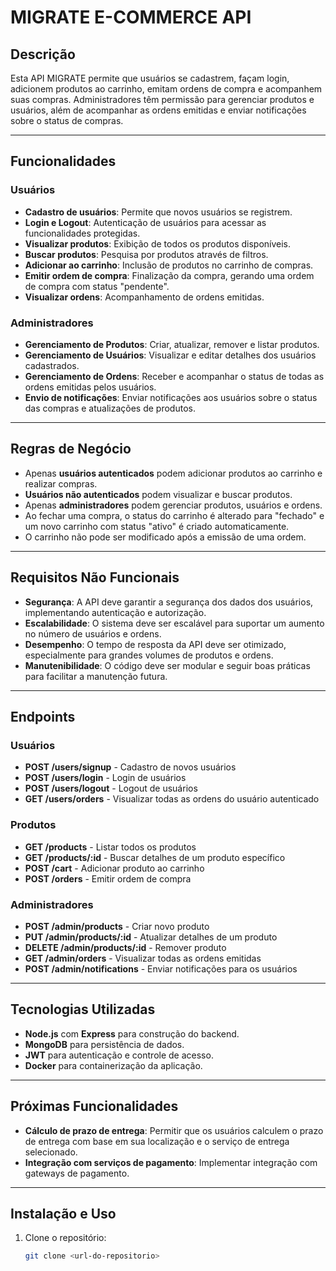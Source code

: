 # MIGRATE E-COMMERCE API

## Descrição

Esta API MIGRATE permite que usuários se cadastrem, façam login, adicionem produtos ao carrinho, emitam ordens de compra e acompanhem suas compras. Administradores têm permissão para gerenciar produtos e usuários, além de acompanhar as ordens emitidas e enviar notificações sobre o status de compras.

---

## Funcionalidades

### Usuários

- **Cadastro de usuários**: Permite que novos usuários se registrem.
- **Login e Logout**: Autenticação de usuários para acessar as funcionalidades protegidas.
- **Visualizar produtos**: Exibição de todos os produtos disponíveis.
- **Buscar produtos**: Pesquisa por produtos através de filtros.
- **Adicionar ao carrinho**: Inclusão de produtos no carrinho de compras.
- **Emitir ordem de compra**: Finalização da compra, gerando uma ordem de compra com status "pendente".
- **Visualizar ordens**: Acompanhamento de ordens emitidas.

### Administradores

- **Gerenciamento de Produtos**: Criar, atualizar, remover e listar produtos.
- **Gerenciamento de Usuários**: Visualizar e editar detalhes dos usuários cadastrados.
- **Gerenciamento de Ordens**: Receber e acompanhar o status de todas as ordens emitidas pelos usuários.
- **Envio de notificações**: Enviar notificações aos usuários sobre o status das compras e atualizações de produtos.

---

## Regras de Negócio

- Apenas **usuários autenticados** podem adicionar produtos ao carrinho e realizar compras.
- **Usuários não autenticados** podem visualizar e buscar produtos.
- Apenas **administradores** podem gerenciar produtos, usuários e ordens.
- Ao fechar uma compra, o status do carrinho é alterado para "fechado" e um novo carrinho com status "ativo" é criado automaticamente.
- O carrinho não pode ser modificado após a emissão de uma ordem.

---

## Requisitos Não Funcionais

- **Segurança**: A API deve garantir a segurança dos dados dos usuários, implementando autenticação e autorização.
- **Escalabilidade**: O sistema deve ser escalável para suportar um aumento no número de usuários e ordens.
- **Desempenho**: O tempo de resposta da API deve ser otimizado, especialmente para grandes volumes de produtos e ordens.
- **Manutenibilidade**: O código deve ser modular e seguir boas práticas para facilitar a manutenção futura.

---

## Endpoints

### Usuários

- **POST /users/signup** - Cadastro de novos usuários
- **POST /users/login** - Login de usuários
- **POST /users/logout** - Logout de usuários
- **GET /users/orders** - Visualizar todas as ordens do usuário autenticado

### Produtos

- **GET /products** - Listar todos os produtos
- **GET /products/:id** - Buscar detalhes de um produto específico
- **POST /cart** - Adicionar produto ao carrinho
- **POST /orders** - Emitir ordem de compra

### Administradores

- **POST /admin/products** - Criar novo produto
- **PUT /admin/products/:id** - Atualizar detalhes de um produto
- **DELETE /admin/products/:id** - Remover produto
- **GET /admin/orders** - Visualizar todas as ordens emitidas
- **POST /admin/notifications** - Enviar notificações para os usuários

---

## Tecnologias Utilizadas

- **Node.js** com **Express** para construção do backend.
- **MongoDB** para persistência de dados.
- **JWT** para autenticação e controle de acesso.
- **Docker** para containerização da aplicação.

---

## Próximas Funcionalidades

- **Cálculo de prazo de entrega**: Permitir que os usuários calculem o prazo de entrega com base em sua localização e o serviço de entrega selecionado.
- **Integração com serviços de pagamento**: Implementar integração com gateways de pagamento.

---

## Instalação e Uso

1. Clone o repositório:
   ```bash
   git clone <url-do-repositorio>
